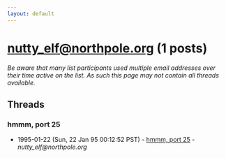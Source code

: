 ```yaml
---
layout: default
---
```


# nutty_elf@northpole.org (1 posts)

_Be aware that many list participants used multiple email addresses over their time active on the list. As such this page may not contain all threads available._

## Threads

### hmmm, port 25
+ 1995-01-22 (Sun, 22 Jan 95 00:12:52 PST) - [hmmm, port 25](/archive/1995/01/fb6795b8623bb842c5aad9762df4c720b80e45a94e452393ebbe929eaa2b7cdf) - _nutty_elf@northpole.org_

